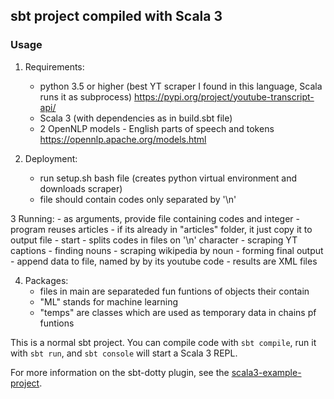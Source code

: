 ## sbt project compiled with Scala 3

### Usage

1. Requirements:
    - python 3.5 or higher (best YT scraper I found in this language, Scala runs it as subprocess)
    https://pypi.org/project/youtube-transcript-api/
    - Scala 3 (with dependencies as in build.sbt file)
    - 2 OpenNLP models - English parts of speech and tokens
    https://opennlp.apache.org/models.html

2. Deployment:
    - run setup.sh bash file (creates python virtual environment and downloads scraper)
    - file should contain codes only separated by '\n'

3 Running:
    - as arguments, provide file containing codes and integer
    - program reuses articles - if its already in "articles" folder, it just copy it to
    output file
    - start - splits codes in files on '\n' character
    - scraping YT captions
    - finding nouns
    - scraping wikipedia by noun
    - forming final output
    - append data to file, named by by its youtube code
    - results are XML files

4. Packages:
    - files in main are separateded fun funtions of objects their contain
    - "ML" stands for machine learning
    - "temps" are classes which are used as temporary data in chains pf funtions


This is a normal sbt project. You can compile code with `sbt compile`, run it with `sbt run`, and `sbt console` will start a Scala 3 REPL.

For more information on the sbt-dotty plugin, see the
[scala3-example-project](https://github.com/scala/scala3-example-project/blob/main/README.md).


